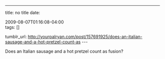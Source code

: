 ---
title: no title
date:

 2009-08-07T01:16:08-04:00  
tags:  []

tumblr_url:
http://yourpalryan.com/post/157691925/does-an-italian-sausage-and-a-hot-pretzel-count-as
\-\--

Does an Italian sausage and a hot pretzel count as fusion?
